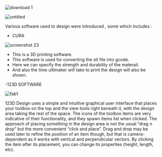 
![download 1](https://user-images.githubusercontent.com/32714429/31891734-245f2a40-b7bc-11e7-9d6d-714eb19399af.jpg)

![untitled](https://user-images.githubusercontent.com/32714429/31891987-c07ee92e-b7bc-11e7-9dc8-11d2585b7994.png)



Various software used to design were introduced , some which includes : 
- CURA

![screenshot 23](https://user-images.githubusercontent.com/32714429/31790269-c323525a-b4c9-11e7-92e1-0b41ef3ac3fc.png)


- This is a 3D printing software.
- This software is used for converting the stl file into gcode.
- Here we can specify the strength and durability of the materail.
- And also the time ultimaker will take to print the design will also be shown.

-123D SOFTWARE


![fab1](https://user-images.githubusercontent.com/32714429/31790734-56d5ca72-b4cb-11e7-9c82-9da6818c0a87.png)




123D Design uses a simple and intuitive graphical user interface that places your toolbox on the top and the view tools right beneath it, with the design area taking the rest of the space. The icons of the toolbox items are very indicative of their functionality, and they spawn items list when clicked. The approach of placing something in the design area is not the usual “drag n drop” but the more convenient “click and place”. Drag and drop may be used later to refine the position of an item though, but that is camera-dependent as it works with vertical and perpendicular vectors. By clicking the item after its placement, you can change its properties (height, length, etc).

